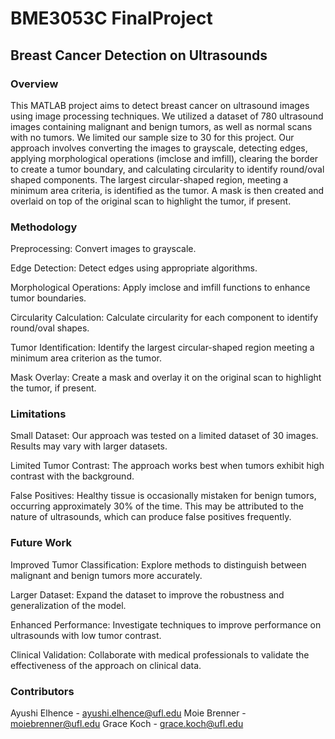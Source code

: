 # BME3053C FinalProject
## Breast Cancer Detection on Ultrasounds

### Overview
This MATLAB project aims to detect breast cancer on ultrasound images using image processing techniques. We utilized a dataset of 780 ultrasound images containing malignant and benign tumors, as well as normal scans with no tumors. We limited our sample size to 30 for this project. Our approach involves converting the images to grayscale, detecting edges, applying morphological operations (imclose and imfill), clearing the border to create a tumor boundary, and calculating circularity to identify round/oval shaped components. The largest circular-shaped region, meeting a minimum area criteria, is identified as the tumor. A mask is then created and overlaid on top of the original scan to highlight the tumor, if present.

### Methodology
Preprocessing: Convert images to grayscale.

Edge Detection: Detect edges using appropriate algorithms.

Morphological Operations: Apply imclose and imfill functions to enhance tumor boundaries.

Circularity Calculation: Calculate circularity for each component to identify round/oval shapes.

Tumor Identification: Identify the largest circular-shaped region meeting a minimum area criterion as the tumor.

Mask Overlay: Create a mask and overlay it on the original scan to highlight the tumor, if present.

### Limitations
Small Dataset: Our approach was tested on a limited dataset of 30 images. Results may vary with larger datasets.

Limited Tumor Contrast: The approach works best when tumors exhibit high contrast with the background.

False Positives: Healthy tissue is occasionally mistaken for benign tumors, occurring approximately 30% of the time. This may be attributed to the nature of ultrasounds, which can produce false positives frequently.

### Future Work
Improved Tumor Classification: Explore methods to distinguish between malignant and benign tumors more accurately.

Larger Dataset: Expand the dataset to improve the robustness and generalization of the model.

Enhanced Performance: Investigate techniques to improve performance on ultrasounds with low tumor contrast.

Clinical Validation: Collaborate with medical professionals to validate the effectiveness of the approach on clinical data.

### Contributors
Ayushi Elhence - ayushi.elhence@ufl.edu 
Moie Brenner - moiebrenner@ufl.edu
Grace Koch - grace.koch@ufl.edu
